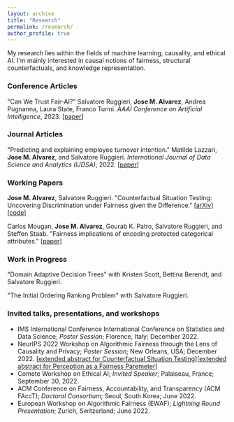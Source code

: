 ```yaml
---
layout: archive
title: "Research"
permalink: /research/
author_profile: true
---
```


My research lies within the fields of machine learning, causality, and ethical AI. I'm mainly interested in causal notions of fairness, structural counterfactuals, and knowledge representation.

### Conference Articles

"Can We Trust Fair-AI?" Salvatore Ruggieri, **Jose M. Alvarez**, Andrea Pugnanna, Laura State, Franco Turini. *AAAI Conference on Artificial Intelligence*, 2023. [[paper](http://pages.di.unipi.it/ruggieri/Papers/aaai2023st)]

### Journal Articles 

"Predicting and explaining employee turnover intention." Matilde Lazzari, **Jose M. Alvarez**, and Salvatore Ruggieri. *International Journal of Data Science and Analytics (IJDSA)*, 2022. [[paper](https://link.springer.com/article/10.1007/s41060-022-00329-w)]

### Working Papers

**Jose M. Alvarez**, Salvatore Ruggieri. "Counterfactual Situation Testing: Uncovering Discrimination under Fairness given the Difference." [[arXiv](http://arxiv.org/abs/2302.11944)][[code](https://github.com/cc-jalvarez/counterfactual-situation-testing)]

Carlos Mougan, **Jose M. Alvarez**, Gourab K. Patro, Salvatore Ruggieri, and Steffen Staab. "Fairness implications of encoding protected categorical attributes." [[paper](https://arxiv.org/abs/2201.11358)]

### Work in Progress

"Domain Adaptive Decision Trees" with Kristen Scott, Bettina Berendt, and Salvatore Ruggieri.

"The Initial Ordering Ranking Problem" with Salvatore Ruggieri.

### Invited talks, presentations, and workshops

- IMS International Conference International Conference on Statistics and Data Science; *Poster Session*; Florence, Italy; December 2022.
- NeurIPS 2022 Workshop on Algorithmic Fairness through the Lens of Causality and Privacy; *Poster Session*; New Orleans, USA; December 2022. [[extended abstract for Counterfactual Situation Testing](/files/AFCP2022/AlvarezRuggieri_Abstract_CounterfactualSituationTesting.pdf)][[extended abstract for Perception as a Fairness Paremeter](/files/AFCP2022/AlvarezRusso_Abstract_PerceptionFairnessParameter.pdf)]
- Comete Workshop on Ethical AI; *Invited Speaker*; Palaiseau, France; September 30, 2022.
- ACM Conference on Fairness, Accountability, and Transparency (ACM FAccT); *Doctoral Consortium*; Seoul, South Korea; June 2022.
- European Workshop on Algorithmic Fairness (EWAF); *Lightning Round Presentation*; Zurich, Switzerland; June 2022.

<!-- {% if author.googlescholar %}
  You can also find my articles on <u><a href="{{author.googlescholar}}">my Google Scholar profile</a>.</u>
{% endif %}

{% include base_path %}

{% for post in site.publications reversed %}
  {% include archive-single.html %}
{% endfor %} -->
